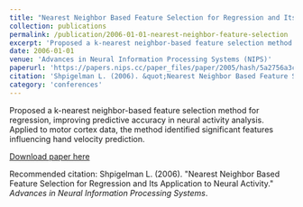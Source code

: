 ```yaml
---
title: "Nearest Neighbor Based Feature Selection for Regression and Its Application to Neural Activity"
collection: publications
permalink: /publication/2006-01-01-nearest-neighbor-feature-selection
excerpt: 'Proposed a k-nearest neighbor-based feature selection method for regression, improving predictive accuracy in neural activity analysis. Applied to motor cortex data, the method identified significant features influencing hand velocity prediction.'
date: 2006-01-01
venue: 'Advances in Neural Information Processing Systems (NIPS)'
paperurl: 'https://papers.nips.cc/paper_files/paper/2005/hash/5a2756a3cb9cde852cad3c97e120b656-Abstract.html'
citation: 'Shpigelman L. (2006). &quot;Nearest Neighbor Based Feature Selection for Regression and Its Application to Neural Activity.&quot; <i>Advances in Neural Information Processing Systems</i>.'
category: 'conferences'
---
```

Proposed a k-nearest neighbor-based feature selection method for regression, improving predictive accuracy in neural activity analysis. Applied to motor cortex data, the method identified significant features influencing hand velocity prediction.

[Download paper here](https://papers.nips.cc/paper_files/paper/2005/hash/5a2756a3cb9cde852cad3c97e120b656-Abstract.html)

Recommended citation: Shpigelman L. (2006). "Nearest Neighbor Based Feature Selection for Regression and Its Application to Neural Activity." <i>Advances in Neural Information Processing Systems</i>.